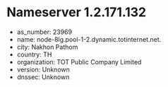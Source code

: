# Nameserver 1.2.171.132

* as_number: 23969
* name: node-8lg.pool-1-2.dynamic.totinternet.net.
* city: Nakhon Pathom
* country: TH
* organization: TOT Public Company Limited
* version: Unknown
* dnssec: Unknown
